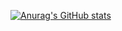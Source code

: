 [![Anurag's GitHub stats](https://github-readme-stats.vercel.app/api?username=koo9511)](https://github.com/anuraghazra/github-readme-stats)
